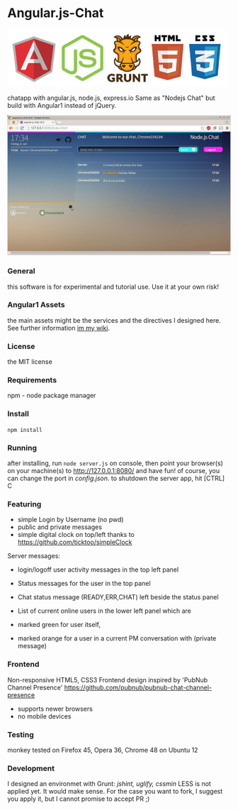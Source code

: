 # Angular.js-Chat

![banner](screenshots/wiki/banner-h130.png "Banner")

chatapp with angular.js, node.js, express.io
Same as "Nodejs Chat" but build with Angular1 instead of jQuery. 

![screenshot](screenshots/screen.jpg "Angularjs chat")

### General
this software is for experimental and tutorial use. Use it at your own risk! 

### Angular1 Assets
the main assets might be the services and the directives I designed here. See further information
[im my wiki](https://github.com/hroesser/Angular.js-Chat/wiki).

### License
the MIT license

### Requirements
npm - node package manager

### Install
`npm install` 

### Running
after installing, run `node server.js` on console, then point your browser(s) on your machine(s) to 
http://127.0.0.1:8080/ and have fun! of course, you can change the port in *config.json*. to shutdown the server app, hit [CTRL] C

### Featuring
 - simple Login by Username (no pwd)
 - public and private messages
 - simple digital clock on top/left thanks to https://github.com/ticktoo/simpleClock

Server messages:
 - login/logoff user activity messages in the top left panel
 - Status messages for the user in the top panel 
 - Chat status message (READY,ERR,CHAT) left beside the status panel 

 - List of current online users in the lower left panel which are
 - marked green for user itself,
 - marked orange for a user in a current PM conversation with (private message)

### Frontend  
Non-responsive HTML5, CSS3 Frontend design inspired by 'PubNub Channel Presence' 
https://github.com/pubnub/pubnub-chat-channel-presence
 - supports newer browsers
 - no mobile devices

### Testing
monkey tested on Firefox 45, Opera 36, Chrome 48 on Ubuntu 12

### Development
I designed an environmet with Grunt: *jshint, uglify, cssmin*
LESS is not applied yet. It would make sense. For the case you want to fork, I suggest you apply it, but I cannot promise to accept PR ;) 
